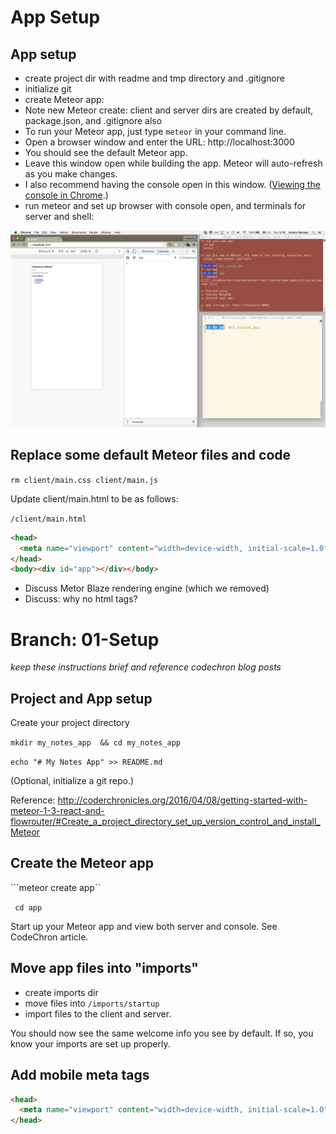 # App Setup
## App setup
- create project dir with readme and tmp directory and .gitignore
- initialize git
- create Meteor app:
- Note new Meteor create: client and server dirs are created by default, package.json, and .gitignore also
- To run your Meteor app, just type ```meteor``` in your command line.
- Open a browser window and enter the URL: http://localhost:3000 
- You should see the default Meteor app.
- Leave this window open while building the app. Meteor will auto-refresh as you make changes.
- I also recommend having the console open in this window.  ([Viewing the console in Chrome](https://developer.chrome.com/devtools/docs/console).)
- run meteor and set up browser with console open, and terminals for server and shell:

![Sample Screen Setup](images/sample-screen-setup.png)

## Replace some default Meteor files and code

``` rm client/main.css client/main.js ```

Update client/main.html to be as follows:

``` /client/main.html ```


```html
<head>
  <meta name="viewport" content="width=device-width, initial-scale=1.0">
</head>
<body><div id="app"></div></body>
```

- Discuss Metor Blaze rendering engine (which we removed)
- Discuss: why no html tags?


# Branch: 01-Setup
_keep these instructions brief and reference codechron blog posts_

## Project and App setup
Create your project directory

```mkdir my_notes_app  && cd my_notes_app```

```echo "# My Notes App" >> README.md```

(Optional, initialize a git repo.)

Reference: http://coderchronicles.org/2016/04/08/getting-started-with-meteor-1-3-react-and-flowrouter/#Create_a_project_directory_set_up_version_control_and_install_Meteor


## Create the Meteor app

```meteor create app``

``` cd app```

Start up your Meteor app and view both server and console.
See CodeChron article.

## Move app files into "imports"
- create imports dir
- move files into ```/imports/startup``` 
- import files to the client and server.

You should now see the same welcome info you see by default.  If so, you know your imports are set up properly.

## Add mobile meta tags

```html
<head>
  <meta name="viewport" content="width=device-width, initial-scale=1.0">
</head>
```
